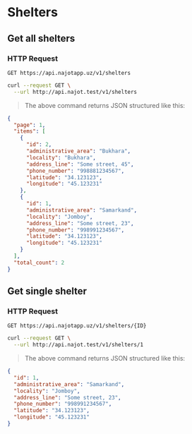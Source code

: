 # Shelters

## Get all shelters

### HTTP Request

`GET https://api.najotapp.uz/v1/shelters`

```bash
curl --request GET \
  --url http://api.najot.test/v1/shelters
```

> The above command returns JSON structured like this:

```json
{
  "page": 1,
  "items": [
    {
      "id": 2,
      "administrative_area": "Bukhara",
      "locality": "Bukhara",
      "address_line": "Some street, 45",
      "phone_number": "998881234567",
      "latitude": "34.123123",
      "longitude": "45.123231"
    },
    {
      "id": 1,
      "administrative_area": "Samarkand",
      "locality": "Jomboy",
      "address_line": "Some street, 23",
      "phone_number": "998991234567",
      "latitude": "34.123123",
      "longitude": "45.123231"
    }
  ],
  "total_count": 2
}
```

## Get single shelter

### HTTP Request

`GET https://api.najotapp.uz/v1/shelters/{ID}`

```bash
curl --request GET \
  --url http://api.najot.test/v1/shelters/1
```

> The above command returns JSON structured like this:

```json
{
  "id": 1,
  "administrative_area": "Samarkand",
  "locality": "Jomboy",
  "address_line": "Some street, 23",
  "phone_number": "998991234567",
  "latitude": "34.123123",
  "longitude": "45.123231"
}
```
